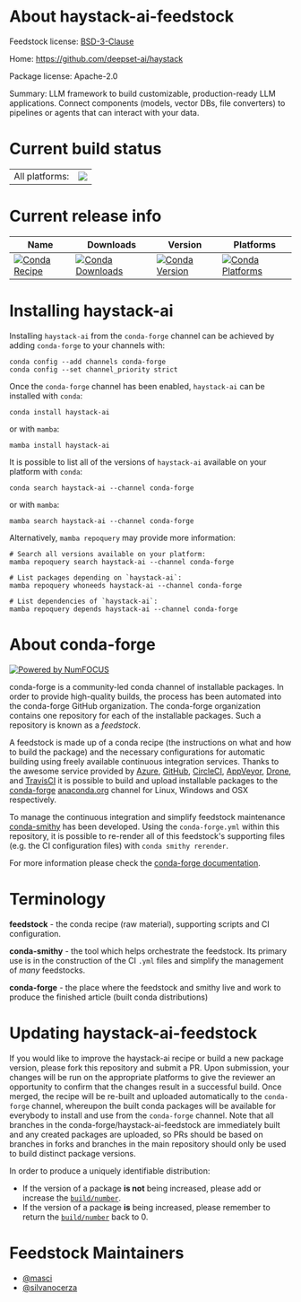 About haystack-ai-feedstock
===========================

Feedstock license: [BSD-3-Clause](https://github.com/conda-forge/haystack-ai-feedstock/blob/main/LICENSE.txt)

Home: https://github.com/deepset-ai/haystack

Package license: Apache-2.0

Summary: LLM framework to build customizable, production-ready LLM applications. Connect components (models, vector DBs, file converters) to pipelines or agents that can interact with your data.

Current build status
====================


<table><tr><td>All platforms:</td>
    <td>
      <a href="https://dev.azure.com/conda-forge/feedstock-builds/_build/latest?definitionId=21327&branchName=main">
        <img src="https://dev.azure.com/conda-forge/feedstock-builds/_apis/build/status/haystack-ai-feedstock?branchName=main">
      </a>
    </td>
  </tr>
</table>

Current release info
====================

| Name | Downloads | Version | Platforms |
| --- | --- | --- | --- |
| [![Conda Recipe](https://img.shields.io/badge/recipe-haystack--ai-green.svg)](https://anaconda.org/conda-forge/haystack-ai) | [![Conda Downloads](https://img.shields.io/conda/dn/conda-forge/haystack-ai.svg)](https://anaconda.org/conda-forge/haystack-ai) | [![Conda Version](https://img.shields.io/conda/vn/conda-forge/haystack-ai.svg)](https://anaconda.org/conda-forge/haystack-ai) | [![Conda Platforms](https://img.shields.io/conda/pn/conda-forge/haystack-ai.svg)](https://anaconda.org/conda-forge/haystack-ai) |

Installing haystack-ai
======================

Installing `haystack-ai` from the `conda-forge` channel can be achieved by adding `conda-forge` to your channels with:

```
conda config --add channels conda-forge
conda config --set channel_priority strict
```

Once the `conda-forge` channel has been enabled, `haystack-ai` can be installed with `conda`:

```
conda install haystack-ai
```

or with `mamba`:

```
mamba install haystack-ai
```

It is possible to list all of the versions of `haystack-ai` available on your platform with `conda`:

```
conda search haystack-ai --channel conda-forge
```

or with `mamba`:

```
mamba search haystack-ai --channel conda-forge
```

Alternatively, `mamba repoquery` may provide more information:

```
# Search all versions available on your platform:
mamba repoquery search haystack-ai --channel conda-forge

# List packages depending on `haystack-ai`:
mamba repoquery whoneeds haystack-ai --channel conda-forge

# List dependencies of `haystack-ai`:
mamba repoquery depends haystack-ai --channel conda-forge
```


About conda-forge
=================

[![Powered by
NumFOCUS](https://img.shields.io/badge/powered%20by-NumFOCUS-orange.svg?style=flat&colorA=E1523D&colorB=007D8A)](https://numfocus.org)

conda-forge is a community-led conda channel of installable packages.
In order to provide high-quality builds, the process has been automated into the
conda-forge GitHub organization. The conda-forge organization contains one repository
for each of the installable packages. Such a repository is known as a *feedstock*.

A feedstock is made up of a conda recipe (the instructions on what and how to build
the package) and the necessary configurations for automatic building using freely
available continuous integration services. Thanks to the awesome service provided by
[Azure](https://azure.microsoft.com/en-us/services/devops/), [GitHub](https://github.com/),
[CircleCI](https://circleci.com/), [AppVeyor](https://www.appveyor.com/),
[Drone](https://cloud.drone.io/welcome), and [TravisCI](https://travis-ci.com/)
it is possible to build and upload installable packages to the
[conda-forge](https://anaconda.org/conda-forge) [anaconda.org](https://anaconda.org/)
channel for Linux, Windows and OSX respectively.

To manage the continuous integration and simplify feedstock maintenance
[conda-smithy](https://github.com/conda-forge/conda-smithy) has been developed.
Using the ``conda-forge.yml`` within this repository, it is possible to re-render all of
this feedstock's supporting files (e.g. the CI configuration files) with ``conda smithy rerender``.

For more information please check the [conda-forge documentation](https://conda-forge.org/docs/).

Terminology
===========

**feedstock** - the conda recipe (raw material), supporting scripts and CI configuration.

**conda-smithy** - the tool which helps orchestrate the feedstock.
                   Its primary use is in the construction of the CI ``.yml`` files
                   and simplify the management of *many* feedstocks.

**conda-forge** - the place where the feedstock and smithy live and work to
                  produce the finished article (built conda distributions)


Updating haystack-ai-feedstock
==============================

If you would like to improve the haystack-ai recipe or build a new
package version, please fork this repository and submit a PR. Upon submission,
your changes will be run on the appropriate platforms to give the reviewer an
opportunity to confirm that the changes result in a successful build. Once
merged, the recipe will be re-built and uploaded automatically to the
`conda-forge` channel, whereupon the built conda packages will be available for
everybody to install and use from the `conda-forge` channel.
Note that all branches in the conda-forge/haystack-ai-feedstock are
immediately built and any created packages are uploaded, so PRs should be based
on branches in forks and branches in the main repository should only be used to
build distinct package versions.

In order to produce a uniquely identifiable distribution:
 * If the version of a package **is not** being increased, please add or increase
   the [``build/number``](https://docs.conda.io/projects/conda-build/en/latest/resources/define-metadata.html#build-number-and-string).
 * If the version of a package **is** being increased, please remember to return
   the [``build/number``](https://docs.conda.io/projects/conda-build/en/latest/resources/define-metadata.html#build-number-and-string)
   back to 0.

Feedstock Maintainers
=====================

* [@masci](https://github.com/masci/)
* [@silvanocerza](https://github.com/silvanocerza/)

